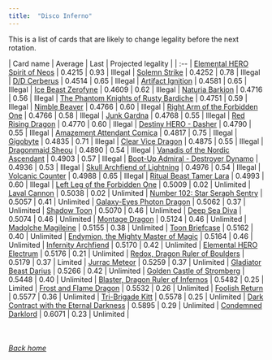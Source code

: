 ```yaml
---
title:  "Disco Inferno"
---
```


This is a list of cards that are likely to change legality before the next rotation.

| Card name | Average | Last | Projected legality |
| :-- |
[Elemental HERO Spirit of Neos](https://db.ygoprodeck.com/card/?search=Elemental%20HERO%20Spirit%20of%20Neos) | 0.4215 | 0.93 | Illegal |
[Solemn Strike](https://db.ygoprodeck.com/card/?search=Solemn%20Strike) | 0.4252 | 0.78 | Illegal |
[D/D Cerberus](https://db.ygoprodeck.com/card/?search=D/D%20Cerberus) | 0.4514 | 0.65 | Illegal |
[Artifact Ignition](https://db.ygoprodeck.com/card/?search=Artifact%20Ignition) | 0.4581 | 0.65 | Illegal |
[Ice Beast Zerofyne](https://db.ygoprodeck.com/card/?search=Ice%20Beast%20Zerofyne) | 0.4609 | 0.62 | Illegal |
[Naturia Barkion](https://db.ygoprodeck.com/card/?search=Naturia%20Barkion) | 0.4716 | 0.56 | Illegal |
[The Phantom Knights of Rusty Bardiche](https://db.ygoprodeck.com/card/?search=The%20Phantom%20Knights%20of%20Rusty%20Bardiche) | 0.4751 | 0.59 | Illegal |
[Nimble Beaver](https://db.ygoprodeck.com/card/?search=Nimble%20Beaver) | 0.4766 | 0.60 | Illegal |
[Right Arm of the Forbidden One](https://db.ygoprodeck.com/card/?search=Right%20Arm%20of%20the%20Forbidden%20One) | 0.4766 | 0.58 | Illegal |
[Junk Gardna](https://db.ygoprodeck.com/card/?search=Junk%20Gardna) | 0.4768 | 0.55 | Illegal |
[Red Rising Dragon](https://db.ygoprodeck.com/card/?search=Red%20Rising%20Dragon) | 0.4770 | 0.60 | Illegal |
[Destiny HERO - Dasher](https://db.ygoprodeck.com/card/?search=Destiny%20HERO%20-%20Dasher) | 0.4790 | 0.55 | Illegal |
[Amazement Attendant Comica](https://db.ygoprodeck.com/card/?search=Amazement%20Attendant%20Comica) | 0.4817 | 0.75 | Illegal |
[Gigobyte](https://db.ygoprodeck.com/card/?search=Gigobyte) | 0.4835 | 0.71 | Illegal |
[Clear Vice Dragon](https://db.ygoprodeck.com/card/?search=Clear%20Vice%20Dragon) | 0.4875 | 0.55 | Illegal |
[Dragonmaid Sheou](https://db.ygoprodeck.com/card/?search=Dragonmaid%20Sheou) | 0.4890 | 0.54 | Illegal |
[Vanadis of the Nordic Ascendant](https://db.ygoprodeck.com/card/?search=Vanadis%20of%20the%20Nordic%20Ascendant) | 0.4903 | 0.57 | Illegal |
[Boot-Up Admiral - Destroyer Dynamo](https://db.ygoprodeck.com/card/?search=Boot-Up%20Admiral%20-%20Destroyer%20Dynamo) | 0.4936 | 0.53 | Illegal |
[Skull Archfiend of Lightning](https://db.ygoprodeck.com/card/?search=Skull%20Archfiend%20of%20Lightning) | 0.4976 | 0.54 | Illegal |
[Volcanic Counter](https://db.ygoprodeck.com/card/?search=Volcanic%20Counter) | 0.4988 | 0.65 | Illegal |
[Ritual Beast Tamer Lara](https://db.ygoprodeck.com/card/?search=Ritual%20Beast%20Tamer%20Lara) | 0.4993 | 0.60 | Illegal |
[Left Leg of the Forbidden One](https://db.ygoprodeck.com/card/?search=Left%20Leg%20of%20the%20Forbidden%20One) | 0.5009 | 0.02 | Unlimited |
[Laval Cannon](https://db.ygoprodeck.com/card/?search=Laval%20Cannon) | 0.5038 | 0.02 | Unlimited |
[Number 102: Star Seraph Sentry](https://db.ygoprodeck.com/card/?search=Number%20102:%20Star%20Seraph%20Sentry) | 0.5057 | 0.41 | Unlimited |
[Galaxy-Eyes Photon Dragon](https://db.ygoprodeck.com/card/?search=Galaxy-Eyes%20Photon%20Dragon) | 0.5062 | 0.37 | Unlimited |
[Shadow Toon](https://db.ygoprodeck.com/card/?search=Shadow%20Toon) | 0.5070 | 0.46 | Unlimited |
[Deep Sea Diva](https://db.ygoprodeck.com/card/?search=Deep%20Sea%20Diva) | 0.5074 | 0.46 | Unlimited |
[Montage Dragon](https://db.ygoprodeck.com/card/?search=Montage%20Dragon) | 0.5124 | 0.46 | Unlimited |
[Madolche Magileine](https://db.ygoprodeck.com/card/?search=Madolche%20Magileine) | 0.5155 | 0.38 | Unlimited |
[Toon Briefcase](https://db.ygoprodeck.com/card/?search=Toon%20Briefcase) | 0.5162 | 0.40 | Unlimited |
[Endymion, the Mighty Master of Magic](https://db.ygoprodeck.com/card/?search=Endymion,%20the%20Mighty%20Master%20of%20Magic) | 0.5164 | 0.46 | Unlimited |
[Infernity Archfiend](https://db.ygoprodeck.com/card/?search=Infernity%20Archfiend) | 0.5170 | 0.42 | Unlimited |
[Elemental HERO Electrum](https://db.ygoprodeck.com/card/?search=Elemental%20HERO%20Electrum) | 0.5176 | 0.21 | Unlimited |
[Redox, Dragon Ruler of Boulders](https://db.ygoprodeck.com/card/?search=Redox,%20Dragon%20Ruler%20of%20Boulders) | 0.5179 | 0.37 | Limited |
[Jurrac Meteor](https://db.ygoprodeck.com/card/?search=Jurrac%20Meteor) | 0.5259 | 0.37 | Unlimited |
[Gladiator Beast Darius](https://db.ygoprodeck.com/card/?search=Gladiator%20Beast%20Darius) | 0.5266 | 0.42 | Unlimited |
[Golden Castle of Stromberg](https://db.ygoprodeck.com/card/?search=Golden%20Castle%20of%20Stromberg) | 0.5448 | 0.40 | Unlimited |
[Blaster, Dragon Ruler of Infernos](https://db.ygoprodeck.com/card/?search=Blaster,%20Dragon%20Ruler%20of%20Infernos) | 0.5482 | 0.25 | Limited |
[Frost and Flame Dragon](https://db.ygoprodeck.com/card/?search=Frost%20and%20Flame%20Dragon) | 0.5532 | 0.26 | Unlimited |
[Foolish Return](https://db.ygoprodeck.com/card/?search=Foolish%20Return) | 0.5577 | 0.36 | Unlimited |
[Tri-Brigade Kitt](https://db.ygoprodeck.com/card/?search=Tri-Brigade%20Kitt) | 0.5578 | 0.25 | Unlimited |
[Dark Contract with the Eternal Darkness](https://db.ygoprodeck.com/card/?search=Dark%20Contract%20with%20the%20Eternal%20Darkness) | 0.5895 | 0.29 | Unlimited |
[Condemned Darklord](https://db.ygoprodeck.com/card/?search=Condemned%20Darklord) | 0.6071 | 0.23 | Unlimited |

<br>

###### [Back home](index)